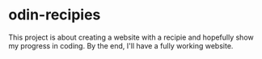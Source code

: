# odin-recipies
This project is about creating a website with a recipie and hopefully show my progress in coding. By the end, I'll have a fully working website.